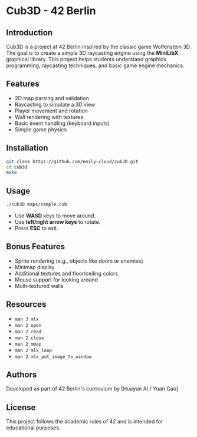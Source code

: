 # Cub3D - 42 Berlin

## Introduction

Cub3D is a project at 42 Berlin inspired by the classic game Wolfenstein 3D. The goal is to create a simple 3D raycasting engine using the **MiniLibX** graphical library. This project helps students understand graphics programming, raycasting techniques, and basic game engine mechanics.

## Features

- 2D map parsing and validation
- Raycasting to simulate a 3D view
- Player movement and rotation
- Wall rendering with textures
- Basic event handling (keyboard inputs)
- Simple game physics

## Installation

```bash
git clone https://github.com/emily-cloud/cub3D.git
cd cub3d
make
```

## Usage

```bash
./cub3D maps/sample.cub
```

- Use **WASD** keys to move around.
- Use **left/right arrow keys** to rotate.
- Press **ESC** to exit.

## Bonus Features

- Sprite rendering (e.g., objects like doors or enemies)
- Minimap display
- Additional textures and floor/ceiling colors
- Mouse support for looking around
- Multi-textured walls

## Resources

- `man 3 mlx`
- `man 2 open`
- `man 2 read`
- `man 2 close`
- `man 2 mmap`
- `man 2 mlx_loop`
- `man 2 mlx_put_image_to_window`

## Authors

Developed as part of 42 Berlin's curriculum by [Huayun Ai / Yuan Gao].

## License

This project follows the academic rules of 42 and is intended for educational purposes.

